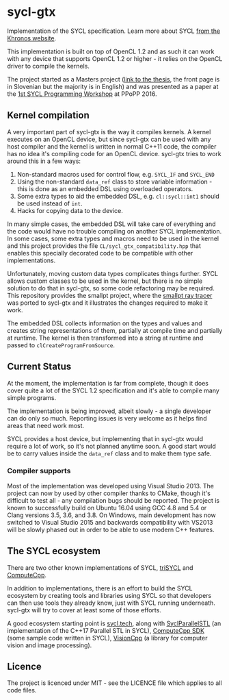 # sycl-gtx

Implementation of the SYCL specification.
Learn more about SYCL [from the Khronos website](https://www.khronos.org/sycl).

This implementation is built on top of OpenCL 1.2
and as such it can work with any device that supports OpenCL 1.2 or higher
\- it relies on the OpenCL driver to compile the kernels.

The project started as a Masters project
([link to the thesis](http://eprints.fri.uni-lj.si/3292/1/%C5%BDu%C5%BEek.pdf),
the front page is in Slovenian but the majority is in English)
and was presented as a paper at the
[1st SYCL Programming Workshop](http://ppopp16.sigplan.org/event/sycl-2016-papers-an-overview-of-sycl-gtx)
at PPoPP 2016.

## Kernel compilation

A very important part of sycl-gtx is the way it compiles kernels.
A kernel executes on an OpenCL device,
but since sycl-gtx can be used with any host compiler
and the kernel is written in normal C++11 code,
the compiler has no idea it's compiling code for an OpenCL device.
sycl-gtx tries to work around this in a few ways:
1. Non-standard macros used for control flow,
   e.g. `SYCL_IF` and `SYCL_END`
1. Using the non-standard `data_ref` class to store variable information
   \- this is done as an embedded DSL using overloaded operators.
1. Some extra types to aid the embedded DSL,
   e.g. `cl::sycl::int1` should be used instead of `int`.
1. Hacks for copying data to the device.

In many simple cases, the embedded DSL will take care of everything
and the code would have no trouble compiling on another SYCL implementation.
In some cases, some extra types and macros need to be used in the kernel
and this project provides the file `CL/sycl_gtx_compatibility.hpp`
that enables this specially decorated code
to be compatible with other implementations.

Unfortunately, moving custom data types complicates things further.
SYCL allows custom classes to be used in the kernel,
but there is no simple solution to do that in sycl-gtx,
so some code refactoring may be required.
This repository provides the smallpt project,
where the [smallpt ray tracer](http://www.kevinbeason.com/smallpt/)
was ported to sycl-gtx
and it illustrates the changes required to make it work.

The embedded DSL collects information on the types and values
and creates string representations of them,
partially at compile time and partially at runtime.
The kernel is then transformed into a string at runtime
and passed to `clCreateProgramFromSource`.

## Current Status

At the moment, the implementation is far from complete,
though it does cover quite a lot of the SYCL 1.2 specification
and it's able to compile many simple programs.

The implementation is being improved, albeit slowly
\- a single developer can do only so much.
Reporting issues is very welcome as it helps find areas that need work most.

SYCL provides a host device,
but implementing that in sycl-gtx would require a lot of work,
so it's not planned anytime soon.
A good start would be to carry values inside the `data_ref` class
and to make them type safe.

### Compiler supports

Most of the implementation was developed using Visual Studio 2013.
The project can now by used by other compiler thanks to CMake,
though it's difficult to test all
\- any compilation bugs should be reported.
The project is known to successfully build on Ubuntu 16.04
using GCC 4.8 and 5.4 or Clang versions 3.5, 3.6, and 3.8.
On Windows, main development has now switched to Visual Studio 2015
and backwards compatibility with VS2013 will be slowly phased out
in order to be able to use modern C++ features.

## The SYCL ecosystem

There are two other known implementations of SYCL,
[triSYCL](https://github.com/keryell/triSYCL)
and [ComputeCpp](https://www.codeplay.com/products/computesuite/computecpp).

In addition to implementations,
there is an effort to build the SYCL ecosystem
by creating tools and libraries using SYCL
so that developers can then use tools they already know,
just with SYCL running underneath.
sycl-gtx will try to cover at least some of those efforts.

A good ecosystem starting point is [sycl.tech](sycl.tech),
along with [SyclParallelSTL](https://github.com/KhronosGroup/SyclParallelSTL)
(an implementation of the C++17 Parallel STL in SYCL),
[ComputeCpp SDK](https://github.com/codeplaysoftware/computecpp-sdk)
(some sample code written in SYCL),
[VisionCpp](https://github.com/codeplaysoftware/visioncpp)
(a library for computer vision and image processing).

## Licence

The project is licenced under MIT
\- see the LICENCE file which applies to all code files.
